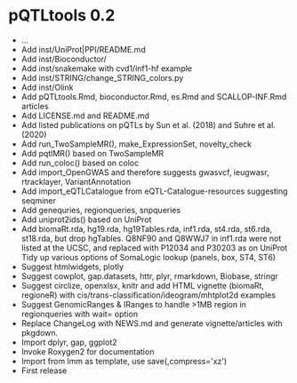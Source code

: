 # pQTLtools 0.2

* ...
* Add inst/UniProt|PPI/README.md
* Add inst/Bioconductor/
* Add inst/snakemake with cvd1/inf1-hf example
* Add inst/STRING/change_STRING_colors.py
* Add inst/Olink
* Add pQTLtools.Rmd, bioconductor.Rmd, es.Rmd and SCALLOP-INF.Rmd articles
* Add LICENSE.md and README.md
* Add listed publications on pQTLs by Sun et al. (2018) and Suhre et al. (2020)
* Add run_TwoSampleMR(), make_ExpressionSet, novelty_check
* Add pqtlMR() based on TwoSampleMR
* Add run_coloc() based on coloc
* Add import_OpenGWAS and therefore suggests gwasvcf, ieugwasr, rtracklayer, VariantAnnotation
* Add import_eQTLCatalogue from eQTL-Catalogue-resources suggesting seqminer
* Add genequries, regionqueries, snpqueries
* Add uniprot2ids() based on UniProt
* Add biomaRt.rda, hg19.rda, hg19Tables.rda, inf1.rda, st4.rda, st6.rda, st18.rda, but drop hgTables.
  Q8NF90 and Q8WWJ7 in inf1.rda were not listed at the UCSC, and replaced with P12034 and P30203 as on UniProt
  Tidy up various options of SomaLogic lookup (panels, box, ST4, ST6)
* Suggest htmlwidgets, plotly
* Suggest cowplot, gap.datasets, httr, plyr, rmarkdown, Biobase, stringr
* Suggest circlize, openxlsx, knitr and add HTML vignette (biomaRt, regioneR)
  with cis/trans-classification/ideogram/mhtplot2d examples
* Suggest GenomicRanges & IRanges to handle >1MB region in regionqueries with wait= option
* Replace ChangeLog with NEWS.md and generate vignette/articles with pkgdown.
* Import dplyr, gap, ggplot2
* Invoke Roxygen2 for documentation
* Import from lmm as template, use save(,compress='xz')
* First release
